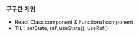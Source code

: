### 구구단 게임

- React Class component & Functional component
- TIL : setState, ref, useState(), useRef()